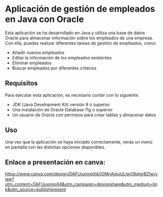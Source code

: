 # Aplicación de gestión de empleados en Java con Oracle

Esta aplicación se ha desarrollado en Java y utiliza una base de datos Oracle para almacenar información sobre los empleados de una empresa. Con ella, puedes realizar diferentes tareas de gestión de empleados, como:

-   Añadir nuevos empleados
-   Editar la información de los empleados existentes
-   Eliminar empleados
-   Buscar empleados por diferentes criterios

## Requisitos

Para ejecutar esta aplicación, es necesario contar con lo siguiente:

-   JDK (Java Development Kit) versión 8 o superior
-   Una instalación de Oracle Database 11g o superior
-   Un usuario de Oracle con permisos para crear tablas y almacenar datos

## Uso

Una vez que la aplicación se haya iniciado correctamente, verás un menú en pantalla con las distintas opciones disponibles.

## Enlace a presentación en canva:

https://www.canva.com/design/DAFUuxnnpX4/IOMnAieuULIwO8qlgrBZIw/view?utm_content=DAFUuxnnpX4&utm_campaign=designshare&utm_medium=link&utm_source=publishpresent

